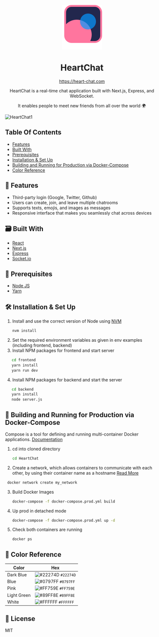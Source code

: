 <div align="center">
  <img src="/frontend/public/heartChat-logo.svg?raw=true " alt="Alt text" title="Optional title">
</div>
<h1 align="center">
  HeartChat
</h1>
<p align="center">
  <a href="https://heart-chat.com" target="_blank">https://heart-chat.com</a>
</p>
<p align="center">
  HeartChat is a real-time chat application built with Next.js, Express, and WebSocket.
</p>
<p align="center">
  It enables people to meet new friends from all over the world 🌍
</p>
<img src="../serve-image/frontend/public/readme_hompage.png" alt="HeartChat1" title="HeartChat homepage">

## Table Of Contents

- [Features](#-features)
- [Built With](#-built-with)
- [Prerequisites](#-prerequisites)
- [Installation & Set Up](#-installation--set-up)
- [Building and Running for Production via Docker-Compose](#-building-and-running-for-production-via-docker-compose)
- [Color Reference](#-color-reference)

## 🌈 Features
- Third-party login (Google, Twitter, Github)
- Users can create, join, and leave multiple chatrooms
- Supports texts, emojis, and images as messages
- Responsive interface that makes you seamlessly chat across devices

## 🗃️ Built With
- [React](https://react.dev/)
- [Next.js](https://nextjs.org/)
- [Express](https://expressjs.com/)
- [Socket.io](https://www.npmjs.com/package/socket.io)

## 📝 Prerequisites
- [Node JS](https://nodejs.org/en)
- [Yarn](https://yarnpkg.com/)

## 🛠 Installation & Set Up

1. Install and use the correct version of Node using [NVM](https://github.com/nvm-sh/nvm)
   ```sh
   nvm install
   ```
2. Set the required environment variables as given in env examples (including frontend, backend)
3. Install NPM packages for frontend and start server
```sh
   cd frontend
   yarn install
   yarn run dev
```
4. Install NPM packages for backend and start the server
```sh
   cd backend
   yarn install
   node server.js
```

## 🚀 Building and Running for Production via Docker-Compose
Compose is a tool for defining and running multi-container Docker applications.
[Documentation](https://docs.docker.com/compose/)

1. cd into cloned directory
   ```sh
   cd HeartChat
   ```
2. Create a network, which allows containers to communicate with each other, by using their container name as a hostname
[Read More](https://docs.docker.com/compose/networking/)
  ```sh
   docker network create my_network
   ```
3. Build Docker Images
   ```sh
   docker-compose -f docker-compose.prod.yml build
   ```
4. Up prod in detached mode

   ```sh
   docker-compose -f docker-compose.prod.yml up -d
   ```
5. Check both containers are running
   ```sh
   docker ps
   ```

## 🎨 Color Reference

| Color          | Hex                                                                |
| -------------- | ------------------------------------------------------------------ |
| Dark Blue      | ![#22274D](https://via.placeholder.com/10/22274D?text=+) `#22274D` |
| Blue           | ![#0797FF](https://via.placeholder.com/10/0797FF?text=+) `#0797FF` |
| Pink           | ![#FF759E](https://via.placeholder.com/10/FF759E?text=+) `#FF759E` |
| Light Green    | ![#89FF8E](https://via.placeholder.com/10/89FF8E?text=+) `#89FF8E` |
| White          | ![#FFFFFF](https://via.placeholder.com/10/FFFFFF?text=+) `#FFFFFF` |

## 📄 License
MIT
